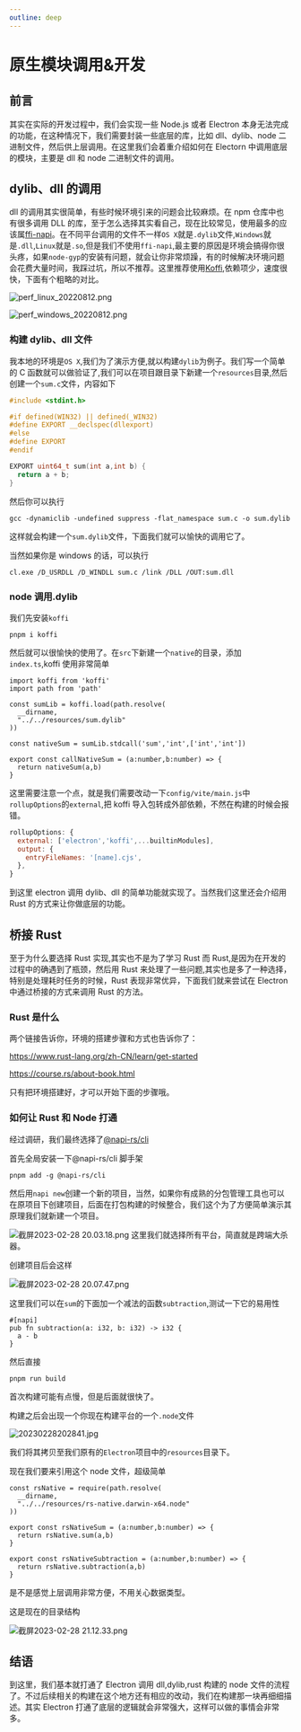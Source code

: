 ```yaml
---
outline: deep
---
```

# 原生模块调用&开发

## 前言

其实在实际的开发过程中，我们会实现一些 Node.js 或者 Electron 本身无法完成的功能，在这种情况下，我们需要封装一些底层的库，比如 dll、dylib、node 二进制文件，然后供上层调用。在这里我们会着重介绍如何在 Electorn 中调用底层的模块，主要是 dll 和 node 二进制文件的调用。

## dylib、dll 的调用

dll 的调用其实很简单，有些时候环境引来的问题会比较麻烦。在 npm 仓库中也有很多调用 DLL 的库，至于怎么选择其实看自己，现在比较常见，使用最多的应该属[ffi-napi](https://github.com/node-ffi-napi/node-ffi-napi)。在不同平台调用的文件不一样`OS X`就是`.dylib`文件,`Windows`就是`.dll`,`Linux`就是`.so`,但是我们不使用`ffi-napi`,最主要的原因是环境会搞得你很头疼，如果`node-gyp`的安装有问题，就会让你非常烦躁，有的时候解决环境问题会花费大量时间，我踩过坑，所以不推荐。这里推荐使用[Koffi](https://koffi.dev/benchmarks),依赖项少，速度很快，下面有个粗略的对比。

![perf_linux_20220812.png](https://p6-juejin.byteimg.com/tos-cn-i-k3u1fbpfcp/e5b0046ba5fe48d5b7643124468f34a7~tplv-k3u1fbpfcp-watermark.png?)

![perf_windows_20220812.png](https://p9-juejin.byteimg.com/tos-cn-i-k3u1fbpfcp/9d7871beac3d4f13be13d2be884040be~tplv-k3u1fbpfcp-watermark.png?)

### 构建 dylib、dll 文件

我本地的环境是`OS X`,我们为了演示方便,就以构建`dylib`为例子。我们写一个简单的 C 函数就可以做验证了,我们可以在项目跟目录下新建一个`resources`目录,然后创建一个`sum.c`文件，内容如下

```c
#include <stdint.h>

#if defined(WIN32) || defined(_WIN32)
#define EXPORT __declspec(dllexport)
#else
#define EXPORT
#endif

EXPORT uint64_t sum(int a,int b) {
  return a + b;
}
```

然后你可以执行

```
gcc -dynamiclib -undefined suppress -flat_namespace sum.c -o sum.dylib
```

这样就会构建一个`sum.dylib`文件，下面我们就可以愉快的调用它了。

当然如果你是 windows 的话，可以执行

```
cl.exe /D_USRDLL /D_WINDLL sum.c /link /DLL /OUT:sum.dll
```

### node 调用.dylib

我们先安装`koffi`

```
pnpm i koffi
```

然后就可以很愉快的使用了。在`src`下新建一个`native`的目录，添加`index.ts`,koffi 使用非常简单

```
import koffi from 'koffi'
import path from 'path'

const sumLib = koffi.load(path.resolve(
  __dirname,
  "../../resources/sum.dylib"
))

const nativeSum = sumLib.stdcall('sum','int',['int','int'])

export const callNativeSum = (a:number,b:number) => {
  return nativeSum(a,b)
}
```

这里需要注意一个点，就是我们需要改动一下`config/vite/main.js`中`rollupOptions`的`external`,把 koffi 导入包转成外部依赖，不然在构建的时候会报错。

```js
rollupOptions: {
  external: ['electron','koffi',...builtinModules],
  output: {
    entryFileNames: '[name].cjs',
  },
}
```

到这里 electron 调用 dylib、dll 的简单功能就实现了。当然我们这里还会介绍用 Rust 的方式来让你做底层的功能。

## 桥接 Rust

至于为什么要选择 Rust 实现,其实也不是为了学习 Rust 而 Rust,是因为在开发的过程中的确遇到了瓶颈，然后用 Rust 来处理了一些问题,其实也是多了一种选择，特别是处理耗时任务的时候，Rust 表现非常优异，下面我们就来尝试在 Electron 中通过桥接的方式来调用 Rust 的方法。

### Rust 是什么

两个链接告诉你，环境的搭建步骤和方式也告诉你了：

https://www.rust-lang.org/zh-CN/learn/get-started

https://course.rs/about-book.html

只有把环境搭建好，才可以开始下面的步骤哦。

### 如何让 Rust 和 Node 打通

经过调研，我们最终选择了[@napi-rs/cli](https://napi.rs/docs/introduction/getting-started)

首先全局安装一下@napi-rs/cli 脚手架

```
pnpm add -g @napi-rs/cli
```

然后用`napi new`创建一个新的项目，当然，如果你有成熟的分包管理工具也可以在原项目下创建项目，后面在打包构建的时候整合，我们这个为了方便简单演示其原理我们就新建一个项目。

![截屏2023-02-28 20.03.18.png](https://p9-juejin.byteimg.com/tos-cn-i-k3u1fbpfcp/9328e5a2d5eb4aecb542b5fa5eaa2b9d~tplv-k3u1fbpfcp-watermark.png?)
这里我们就选择所有平台，简直就是跨端大杀器。

创建项目后会这样

![截屏2023-02-28 20.07.47.png](https://p1-juejin.byteimg.com/tos-cn-i-k3u1fbpfcp/31f6653369c34a4586c17f79b4e57882~tplv-k3u1fbpfcp-watermark.png?)

这里我们可以在`sum`的下面加一个减法的函数`subtraction`,测试一下它的易用性

```
#[napi]
pub fn subtraction(a: i32, b: i32) -> i32 {
  a - b
}
```

然后直接

```
pnpm run build
```

首次构建可能有点慢，但是后面就很快了。

构建之后会出现一个你现在构建平台的一个`.node`文件

![20230228202841.jpg](https://p6-juejin.byteimg.com/tos-cn-i-k3u1fbpfcp/915d0119640f418f91ffdb4cffa4507a~tplv-k3u1fbpfcp-watermark.png?)

我们将其拷贝至我们原有的`Electron`项目中的`resources`目录下。

现在我们要来引用这个 node 文件，超级简单

```
const rsNative = require(path.resolve(
  __dirname,
  "../../resources/rs-native.darwin-x64.node"
))

export const rsNativeSum = (a:number,b:number) => {
  return rsNative.sum(a,b)
}

export const rsNativeSubtraction = (a:number,b:number) => {
  return rsNative.subtraction(a,b)
}
```

是不是感觉上层调用非常方便，不用关心数据类型。

这是现在的目录结构

![截屏2023-02-28 21.12.33.png](https://p1-juejin.byteimg.com/tos-cn-i-k3u1fbpfcp/7d0d56e937984e06bd26563ad969ba4d~tplv-k3u1fbpfcp-watermark.png?)

## 结语

到这里，我们基本就打通了 Electron 调用 dll,dylib,rust 构建的 node 文件的流程了。不过后续相关的构建在这个地方还有相应的改动，我们在构建那一块再细细描述。其实 Electron 打通了底层的逻辑就会非常强大，这样可以做的事情会非常多。
